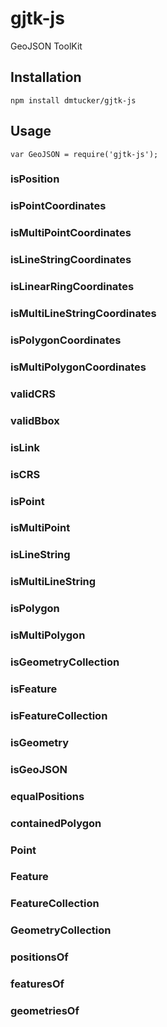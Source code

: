 gjtk-js
=======

GeoJSON ToolKit

Installation
------------

    npm install dmtucker/gjtk-js

Usage
-----

    var GeoJSON = require('gjtk-js');

### isPosition
### isPointCoordinates
### isMultiPointCoordinates
### isLineStringCoordinates
### isLinearRingCoordinates
### isMultiLineStringCoordinates
### isPolygonCoordinates
### isMultiPolygonCoordinates
### validCRS
### validBbox
### isLink
### isCRS
### isPoint
### isMultiPoint
### isLineString
### isMultiLineString
### isPolygon
### isMultiPolygon
### isGeometryCollection
### isFeature
### isFeatureCollection
### isGeometry
### isGeoJSON
### equalPositions
### containedPolygon
### Point
### Feature
### FeatureCollection
### GeometryCollection
### positionsOf
### featuresOf
### geometriesOf
